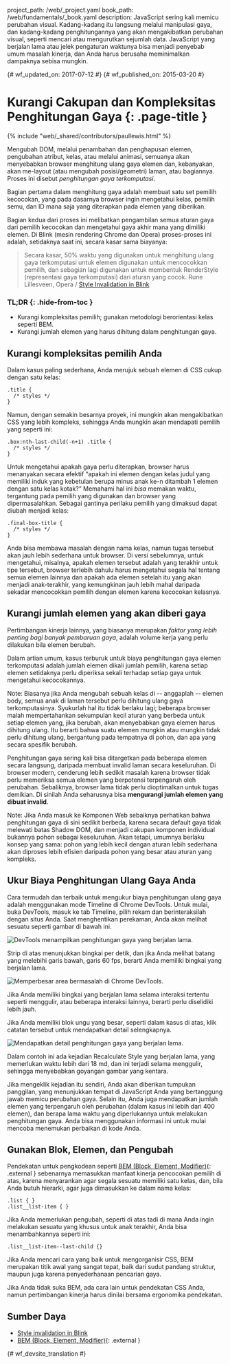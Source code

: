 project_path: /web/_project.yaml
book_path: /web/fundamentals/_book.yaml
description: JavaScript sering kali memicu perubahan visual. Kadang-kadang itu langsung melalui manipulasi gaya, dan kadang-kadang penghitungannya yang akan mengakibatkan perubahan visual, seperti mencari atau mengurutkan sejumlah data. JavaScript yang berjalan lama atau jelek pengaturan waktunya bisa menjadi penyebab umum masalah kinerja, dan Anda harus berusaha meminimalkan dampaknya sebisa mungkin.

{# wf_updated_on: 2017-07-12 #}
{# wf_published_on: 2015-03-20 #}

# Kurangi Cakupan dan Kompleksitas Penghitungan Gaya {: .page-title }

{% include "web/_shared/contributors/paullewis.html" %}

Mengubah DOM, melalui penambahan dan penghapusan elemen, pengubahan atribut, 
kelas, atau melalui animasi, semuanya akan menyebabkan browser menghitung 
ulang gaya elemen dan, kebanyakan, akan me-layout (atau mengubah posisi/geometri) 
laman, atau bagiannya. Proses ini disebut <em>penghitungan gaya terkomputasi</em>.

Bagian pertama dalam menghitung gaya adalah membuat satu set pemilih kecocokan, yang pada dasarnya browser ingin mengetahui kelas, pemilih semu, dan ID mana saja yang diterapkan pada elemen yang diberikan.

Bagian kedua dari proses ini melibatkan pengambilan semua aturan gaya dari pemilih kecocokan dan mengetahui gaya akhir mana yang dimiliki elemen. Di Blink (mesin rendering Chrome dan Opera) proses-proses ini adalah, setidaknya saat ini, secara kasar sama biayanya:

> Secara kasar, 50% waktu yang digunakan untuk menghitung ulang gaya terkomputasi untuk elemen digunakan untuk mencocokkan pemilih, dan sebagian lagi digunakan untuk membentuk RenderStyle (representasi gaya terkomputasi) dari aturan yang cocok.
> Rune Lillesveen, Opera / [Style Invalidation in Blink](https://docs.google.com/document/d/1vEW86DaeVs4uQzNFI5R-_xS9TcS1Cs_EUsHRSgCHGu8/view)

### TL;DR {: .hide-from-toc }

* Kurangi kompleksitas pemilih; gunakan metodologi berorientasi kelas seperti BEM.
* Kurangi jumlah elemen yang harus dihitung dalam penghitungan gaya.

## Kurangi kompleksitas pemilih Anda

Dalam kasus paling sederhana, Anda merujuk sebuah elemen di CSS cukup dengan satu kelas:


    .title {
      /* styles */
    }


Namun, dengan semakin besarnya proyek, ini mungkin akan mengakibatkan CSS yang lebih kompleks, sehingga Anda mungkin akan mendapati pemilih yang seperti ini:


    .box:nth-last-child(-n+1) .title {
      /* styles */
    }


Untuk mengetahui apakah gaya perlu diterapkan, browser harus menanyakan secara efektif “apakah ini elemen dengan kelas judul yang memiliki induk yang kebetulan berupa minus anak ke-n ditambah 1 elemen dengan satu kelas kotak?” Memahami hal ini _bisa_ memakan waktu, tergantung pada pemilih yang digunakan dan browser yang dipermasalahkan. Sebagai gantinya perilaku pemilih yang dimaksud dapat diubah menjadi kelas:


    .final-box-title {
      /* styles */
    }


Anda bisa membawa masalah dengan nama kelas, namun tugas tersebut akan jauh lebih sederhana untuk browser. Di versi sebelumnya, untuk mengetahui, misalnya, apakah elemen tersebut adalah yang terakhir untuk tipe tersebut, browser terlebih dahulu harus mengetahui segala hal tentang semua elemen lainnya dan apakah ada elemen setelah itu yang akan menjadi anak-terakhir, yang kemungkinan jauh lebih mahal daripada sekadar mencocokkan pemilih dengan elemen karena kecocokan kelasnya.

## Kurangi jumlah elemen yang akan diberi gaya
Pertimbangan kinerja lainnya, yang biasanya merupakan _faktor yang lebih penting bagi banyak pembaruan gaya_, adalah volume kerja yang perlu dilakukan bila elemen berubah.

Dalam artian umum, kasus terburuk untuk biaya penghitungan gaya elemen terkomputasi adalah jumlah elemen dikali jumlah pemilih, karena setiap elemen setidaknya perlu diperiksa sekali terhadap setiap gaya untuk mengetahui kecocokannya.

Note: Biasanya jika Anda mengubah sebuah kelas di -- anggaplah -- elemen body, semua anak di laman tersebut perlu dihitung ulang gaya terkomputasinya. Syukurlah hal itu tidak berlaku lagi; beberapa browser malah mempertahankan sekumpulan kecil aturan yang berbeda untuk setiap elemen yang, jika berubah, akan menyebabkan gaya elemen harus dihitung ulang. Itu berarti bahwa suatu elemen mungkin atau mungkin tidak perlu dihitung ulang, bergantung pada tempatnya di pohon, dan apa yang secara spesifik berubah.

Penghitungan gaya sering kali bisa ditargetkan pada beberapa elemen secara langsung, daripada membuat invalid laman secara keseluruhan. Di browser modern, cenderung lebih sedikit masalah karena browser tidak perlu memeriksa semua elemen yang berpotensi terpengaruh oleh perubahan. Sebaliknya, browser lama tidak perlu dioptimalkan untuk tugas demikian. Di sinilah Anda seharusnya bisa **mengurangi jumlah elemen yang dibuat invalid**.

Note: Jika Anda masuk ke Komponen Web sebaiknya perhatikan bahwa penghitungan gaya di sini sedikit berbeda, karena secara default gaya tidak melewati batas Shadow DOM, dan menjadi cakupan komponen individual bukannya pohon sebagai keseluruhan. Akan tetapi, umumnya berlaku konsep yang sama: pohon yang lebih kecil dengan aturan lebih sederhana akan diproses lebih efisien daripada pohon yang besar atau aturan yang kompleks.

## Ukur Biaya Penghitungan Ulang Gaya Anda

Cara termudah dan terbaik untuk mengukur biaya penghitungan ulang gaya adalah menggunakan mode Timeline di Chrome DevTools. Untuk mulai, buka DevTools, masuk ke tab Timeline, pilih rekam dan berinteraksilah dengan situs Anda. Saat menghentikan perekaman, Anda akan melihat sesuatu seperti gambar di bawah ini.

<img src="images/reduce-the-scope-and-complexity-of-style-calculations/long-running-style.jpg"  alt="DevTools menampilkan penghitungan gaya yang berjalan lama.">

Strip di atas menunjukkan bingkai per detik, dan jika Anda melihat batang yang melebihi garis bawah, garis 60 fps, berarti Anda memiliki bingkai yang berjalan lama.

<img src="images/reduce-the-scope-and-complexity-of-style-calculations/frame-selection.jpg"  alt="Memperbesar area bermasalah di Chrome DevTools.">

Jika Anda memiliki bingkai yang berjalan lama selama interaksi tertentu seperti menggulir, atau beberapa interaksi lainnya, berarti perlu diselidiki lebih jauh.

Jika Anda memiliki blok ungu yang besar, seperti dalam kasus di atas, klik catatan tersebut untuk mendapatkan detail selengkapnya.

<img src="images/reduce-the-scope-and-complexity-of-style-calculations/style-details.jpg"  alt="Mendapatkan detail penghitungan gaya yang berjalan lama.">

Dalam contoh ini ada kejadian Recalculate Style yang berjalan lama, yang memerlukan waktu lebih dari 18 md, dan ini terjadi selama menggulir, sehingga menyebabkan goyangan gambar yang kentara.

Jika mengeklik kejadian itu sendiri, Anda akan diberikan tumpukan panggilan, yang menunjukkan tempat di JavaScript Anda yang bertanggung jawab memicu perubahan gaya. Selain itu, Anda juga mendapatkan jumlah elemen yang terpengaruh oleh perubahan (dalam kasus ini lebih dari 400 elemen), dan berapa lama waktu yang diperlukannya untuk melakukan penghitungan gaya. Anda  bisa menggunakan informasi ini untuk mulai mencoba menemukan perbaikan di kode Anda.

## Gunakan Blok, Elemen, dan Pengubah

Pendekatan untuk pengkodean seperti [BEM (Block, Element, Modifier)](https://bem.info/){: .external } sebenarnya memasukkan manfaat kinerja pencocokan pemilih di atas, karena menyarankan agar segala sesuatu memiliki satu kelas, dan, bila Anda butuh hierarki, agar juga dimasukkan ke dalam nama kelas:


    .list { }
    .list__list-item { }


Jika Anda memerlukan pengubah, seperti di atas tadi di mana Anda ingin melakukan sesuatu yang khusus untuk anak terakhir, Anda bisa menambahkannya seperti ini:


    .list__list-item--last-child {}


Jika Anda mencari cara yang baik untuk mengorganisir CSS, BEM merupakan titik awal yang sangat tepat, baik dari sudut pandang struktur, maupun juga karena penyederhanaan pencarian gaya.

Jika Anda tidak suka BEM, ada cara lain untuk pendekatan CSS Anda, namun pertimbangan kinerja harus dinilai bersama ergonomika pendekatan.

## Sumber Daya

* [Style invalidation in Blink](https://docs.google.com/document/d/1vEW86DaeVs4uQzNFI5R-_xS9TcS1Cs_EUsHRSgCHGu8/edit)
* [BEM (Block, Element, Modifier)](https://bem.info/){: .external }


{# wf_devsite_translation #}
